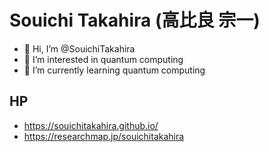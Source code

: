 # Souichi Takahira (高比良 宗一)
- 👋 Hi, I’m @SouichiTakahira
- 👀 I’m interested in quantum computing
- 🌱 I’m currently learning quantum computing

## HP
- https://souichitakahira.github.io/
- https://researchmap.jp/souichitakahira

<!---
SouichiTakahira/SouichiTakahira is a ✨ special ✨ repository because its `README.md` (this file) appears on your GitHub profile.
You can click the Preview link to take a look at your changes.
--->
